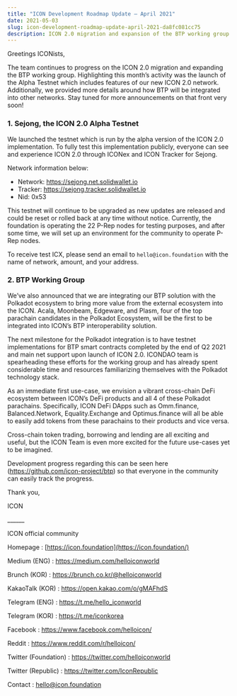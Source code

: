 ```yaml
---
title: "ICON Development Roadmap Update — April 2021"
date: 2021-05-03
slug: icon-development-roadmap-update-april-2021-da8fc081cc75
description: ICON 2.0 migration and expansion of the BTP working group
---
```


Greetings ICONists,

The team continues to progress on the ICON 2.0 migration and expanding the BTP working group. Highlighting this month’s activity was the launch of the Alpha Testnet which includes features of our new ICON 2.0 network. Additionally, we provided more details around how BTP will be integrated into other networks. Stay tuned for more announcements on that front very soon!

### 1. Sejong, the ICON 2.0 Alpha Testnet

We launched the testnet which is run by the alpha version of the ICON 2.0 implementation. To fully test this implementation publicly, everyone can see and experience ICON 2.0 through ICONex and ICON Tracker for Sejong.

Network information below:

* Network: <https://sejong.net.solidwallet.io>
* Tracker: <https://sejong.tracker.solidwallet.io>
* Nid: 0x53

This testnet will continue to be upgraded as new updates are released and could be reset or rolled back at any time without notice. Currently, the foundation is operating the 22 P-Rep nodes for testing purposes, and after some time, we will set up an environment for the community to operate P-Rep nodes.

To receive test ICX, please send an email to `hello@icon.foundation` with the name of network, amount, and your address.

### 2. BTP Working Group

We’ve also announced that we are integrating our BTP solution with the Polkadot ecosystem to bring more value from the external ecosystem into the ICON. Acala, Moonbeam, Edgeware, and Plasm, four of the top parachain candidates in the Polkadot Ecosystem, will be the first to be integrated into ICON’s BTP interoperability solution.

The next milestone for the Polkadot integration is to have testnet implementations for BTP smart contracts completed by the end of Q2 2021 and main net support upon launch of ICON 2.0. ICONDAO team is spearheading these efforts for the working group and has already spent considerable time and resources familiarizing themselves with the Polkadot technology stack.

As an immediate first use-case, we envision a vibrant cross-chain DeFi ecosystem between ICON’s DeFi products and all 4 of these Polkadot parachains. Specifically, ICON DeFi DApps such as Omm.finance, Balanced.Network, Equality.Exchange and Optimus.finance will all be able to easily add tokens from these parachains to their products and vice versa.

Cross-chain token trading, borrowing and lending are all exciting and useful, but the ICON Team is even more excited for the future use-cases yet to be imagined.

Development progress regarding this can be seen here (https://github.com/icon-project/btp) so that everyone in the community can easily track the progress.

Thank you,

ICON

\_\_\_\_\_\_

ICON official community

Homepage : [https://icon.foundation](https://icon.foundation/)

Medium (ENG) : <https://medium.com/helloiconworld>

Brunch (KOR) : <https://brunch.co.kr/@helloiconworld>

KakaoTalk (KOR) : <https://open.kakao.com/o/gMAFhdS>

Telegram (ENG) : <https://t.me/hello_iconworld>

Telegram (KOR) : <https://t.me/iconkorea>

Facebook : <https://www.facebook.com/helloicon/>

Reddit : <https://www.reddit.com/r/helloicon/>

Twitter (Foundation) : <https://twitter.com/helloiconworld>

Twitter (Republic) : <https://twitter.com/IconRepublic>

Contact : hello@icon.foundation

